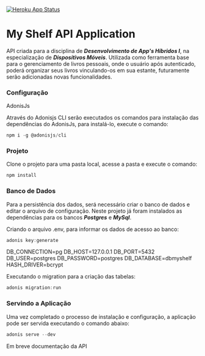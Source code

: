 [![Heroku App Status](http://heroku-shields.herokuapp.com/myshelf-chmr1)](https://myshelf-chmr1.herokuapp.com)

# My Shelf API Application

API criada para a disciplina de ***Desenvolvimento de App's Híbridos I***, na especialização de ***Dispositivos Móveis***. Utilizada como ferramenta base para o gerenciamento de livros pessoais, onde o usuário após autenticado, poderá organizar seus livros vinculando-os em sua estante, futuramente serão adicionadas novas funcionalidades.

### Configuração

AdonisJs

Através do Adonisjs CLI serão executados os comandos para instalação das dependências do AdonisJs, para instalá-lo, execute o comando:

```js
npm i -g @adonisjs/cli
```

### Projeto

Clone o projeto para uma pasta local, acesse a pasta e execute o comando:

```js
npm install
```

### Banco de Dados

Para a persistência dos dados, será necessário criar o banco de dados e editar o arquivo de configuração. Neste projeto já foram instalados as dependências para os bancos ***Postgres*** e ***MySql***.

Criando o arquivo .env, para informar os dados de acesso ao banco:
```js
adonis key:generate
```

DB_CONNECTION=pg
DB_HOST=127.0.0.1
DB_PORT=5432
DB_USER=postgres
DB_PASSWORD=postgres
DB_DATABASE=dbmyshelf
HASH_DRIVER=bcrypt

Executando o migration para a criação das tabelas:
```js
adonis migration:run
```

### Servindo a Aplicação

Uma vez completado o processo de instalação e configuração, a aplicação pode ser servida executando o comando abaixo:

```js
adonis serve --dev
```

Em breve documentação da API
